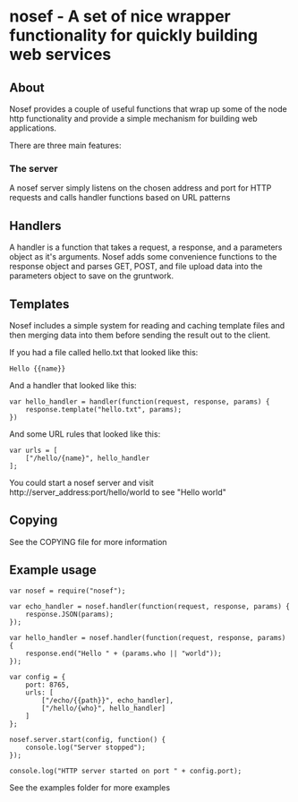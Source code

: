 # nosef - A set of nice wrapper functionality for quickly building web services

## About

Nosef provides a couple of useful functions that wrap up some of the node http functionality and provide a simple mechanism for building web applications.

There are three main features:

### The server

A nosef server simply listens on the chosen address and port for HTTP requests and calls handler functions based on URL patterns

## Handlers

A handler is a function that takes a request, a response, and a parameters object as it's arguments. Nosef adds some convenience functions to the response object and parses GET, POST, and file upload data into the parameters object to save on the gruntwork.

## Templates

Nosef includes a simple system for reading and caching template files and then merging data into them before sending the result out to the client.

If you had a file called hello.txt that looked like this:

    Hello {{name}}

And a handler that looked like this:

    var hello_handler = handler(function(request, response, params) {
        response.template("hello.txt", params);
    })

And some URL rules that looked like this:

    var urls = [
        ["/hello/{name}", hello_handler
    ];

You could start a nosef server and visit http://server_address:port/hello/world to see "Hello world"

## Copying

See the COPYING file for more information

## Example usage

    var nosef = require("nosef");

    var echo_handler = nosef.handler(function(request, response, params) {
        response.JSON(params);
    });

    var hello_handler = nosef.handler(function(request, response, params) {
        response.end("Hello " + (params.who || "world"));
    });

    var config = {
        port: 8765,
        urls: [
            ["/echo/{{path}}", echo_handler],
            ["/hello/{who}", hello_handler]
        ]
    };

    nosef.server.start(config, function() {
        console.log("Server stopped");
    });

    console.log("HTTP server started on port " + config.port);

See the examples folder for more examples
